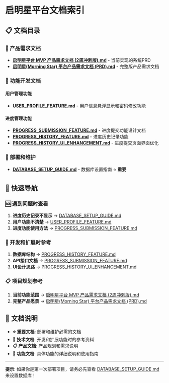 # 启明星平台文档索引

## 📋 文档目录

### 🎯 产品需求文档
- **[启明星平台 MVP 产品需求文档 (2周冲刺版).md](./启明星平台%20MVP%20产品需求文档%20(2周冲刺版).md)** - 当前实现的系统PRD
- **[启明星(Morning Star) 平台产品需求文档 (PRD).md](./启明星(Morning%20Star)%20平台产品需求文档%20(PRD).md)** - 完整版产品需求文档

### 🚀 功能开发文档

#### 用户管理功能
- **[USER_PROFILE_FEATURE.md](./USER_PROFILE_FEATURE.md)** - 用户信息悬浮显示和密码修改功能

#### 进度管理功能
- **[PROGRESS_SUBMISSION_FEATURE.md](./PROGRESS_SUBMISSION_FEATURE.md)** - 进度提交功能设计文档
- **[PROGRESS_HISTORY_FEATURE.md](./PROGRESS_HISTORY_FEATURE.md)** - 进度历史记录功能
- **[PROGRESS_HISTORY_UI_ENHANCEMENT.md](./PROGRESS_HISTORY_UI_ENHANCEMENT.md)** - 进度提交页面界面优化

### 🔧 部署和维护
- **[DATABASE_SETUP_GUIDE.md](./DATABASE_SETUP_GUIDE.md)** - 数据库设置指南 ⭐ **重要**

## 📖 快速导航

### 🆘 遇到问题时查看
1. **进度历史记录不显示** → [DATABASE_SETUP_GUIDE.md](./DATABASE_SETUP_GUIDE.md)
2. **用户功能不清楚** → [USER_PROFILE_FEATURE.md](./USER_PROFILE_FEATURE.md)
3. **进度功能使用方法** → [PROGRESS_SUBMISSION_FEATURE.md](./PROGRESS_SUBMISSION_FEATURE.md)

### 🔧 开发和扩展时参考
1. **数据库结构** → [PROGRESS_HISTORY_FEATURE.md](./PROGRESS_HISTORY_FEATURE.md)
2. **API接口文档** → [PROGRESS_SUBMISSION_FEATURE.md](./PROGRESS_SUBMISSION_FEATURE.md)
3. **UI设计思路** → [PROGRESS_HISTORY_UI_ENHANCEMENT.md](./PROGRESS_HISTORY_UI_ENHANCEMENT.md)

### 📋 项目规划参考
1. **当前功能范围** → [启明星平台 MVP 产品需求文档 (2周冲刺版).md](./启明星平台%20MVP%20产品需求文档%20(2周冲刺版).md)
2. **完整产品愿景** → [启明星(Morning Star) 平台产品需求文档 (PRD).md](./启明星(Morning%20Star)%20平台产品需求文档%20(PRD).md)

## 📝 文档说明

- **⭐ 重要文档**: 部署和维护必需的文档
- **🔧 技术文档**: 开发和扩展功能时的参考资料
- **📋 产品文档**: 产品规划和需求说明
- **🎯 功能文档**: 具体功能的详细说明和使用指南

---

**提示**: 如果你是第一次部署项目，请务必先查看 [DATABASE_SETUP_GUIDE.md](./DATABASE_SETUP_GUIDE.md) 来设置数据库！

